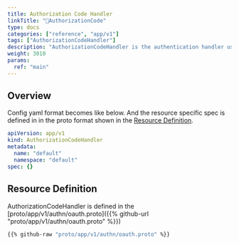 ```yaml
---
title: Authorization Code Handler
linkTitle: "🔏AuthorizationCode"
type: docs
categories: ["reference", "app/v1"]
tags: ["AuthorizationCodeHandler"]
description: "AuthorizationCodeHandler is the authentication handler used for OpenID Connect authorization code flow."
weight: 3010
params:
  ref: "main"
---
```


## Overview

Config yaml format becomes like below.
And the resource specific spec is defined in in the proto format shown in the [Resource Definition](#resource-definition).

```yaml
apiVersion: app/v1
kind: AuthorizationCodeHandler
metadata:
  name: "default"
  namespace: "default"
spec: {}
```

## Resource Definition

AuthorizationCodeHandler is defined in the [proto/app/v1/authn/oauth.proto]({{% github-url "proto/app/v1/authn/oauth.proto" %}})

```proto {linenos=inline}
{{% github-raw "proto/app/v1/authn/oauth.proto" %}}
```
